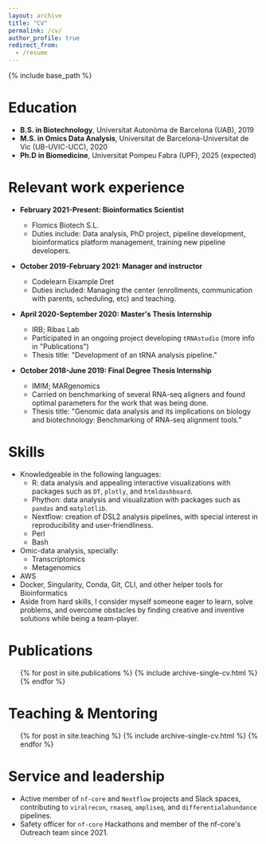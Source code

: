 ```yaml
---
layout: archive
title: "CV"
permalink: /cv/
author_profile: true
redirect_from:
  - /resume
---
```


{% include base_path %}

Education
======
* **B.S. in Biotechnology**, Universitat Autonòma de Barcelona (UAB), 2019
* **M.S. in Omics Data Analysis**, Universitat de Barcelona-Universitat de Vic (UB-UVIC-UCC), 2020
* **Ph.D in Biomedicine**, Universitat Pompeu Fabra (UPF), 2025 (expected)

Relevant work experience
======
* **February 2021-Present: Bioinformatics Scientist**
  * Flomics Biotech S.L.
  * Duties include: Data analysis, PhD project, pipeline development, bioinformatics platform management, training new pipeline developers.

* **October 2019-February 2021: Manager and instructor**
  * Codelearn Eixample Dret
  * Duties included: Managing the center (enrollments, communication with parents, scheduling, etc) and teaching.

* **April 2020-September 2020: Master's Thesis Internship**
  * IRB; Ribas Lab
  * Participated in an ongoing project developing `tRNAstudio` (more info in "Publications")
  * Thesis title: "Development of an tRNA analysis pipeline."
  
* **October 2018-June 2019: Final Degree Thesis Internship**
  * IMIM; MARgenomics
  * Carried on benchmarking of several RNA-seq aligners and found optimal parameters for the work that was being done.
  * Thesis title: "Genomic data analysis and its implications on biology and biotechnology: Benchmarking of RNA-seq alignment tools."

Skills
======
* Knowledgeable in the following languages:
  * R: data analysis and appealing interactive visualizations with packages such as `DT`, `plotly`, and `htmldashboard`.
  * Phython: data analysis and visualization with packages such as `pandas` and `matplotlib`.
  * Nextflow: creation of DSL2 analysis pipelines, with special interest in reproducibility and user-friendliness.
  * Perl
  * Bash
* Omic-data analysis, specially:
  * Transcriptomics
  * Metagenomics
* AWS
* Docker, Singularity, Conda, Git, CLI, and other helper tools for Bioinformatics
* Aside from hard skills, I consider myself someone eager to learn, solve problems, and overcome obstacles by finding creative and inventive solutions while being a team-player.

Publications
======
  <ul>{% for post in site.publications %}
    {% include archive-single-cv.html %}
  {% endfor %}</ul>
  
<!-- Talks
======
  <ul>{% for post in site.talks %}
    {% include archive-single-talk-cv.html %}
  {% endfor %}</ul> -->
  

Teaching & Mentoring
======
  <ul>{% for post in site.teaching %}
    {% include archive-single-cv.html %}
  {% endfor %}</ul>
  
Service and leadership
======
* Active member of `nf-core` and `Nextflow` projects and Slack spaces, contributing to `viralrecon`, `rnaseq`, `ampliseq`, and `differentialabundance` pipelines.
* Safety officer for `nf-core` Hackathons and member of the nf-core's Outreach team since 2021. 